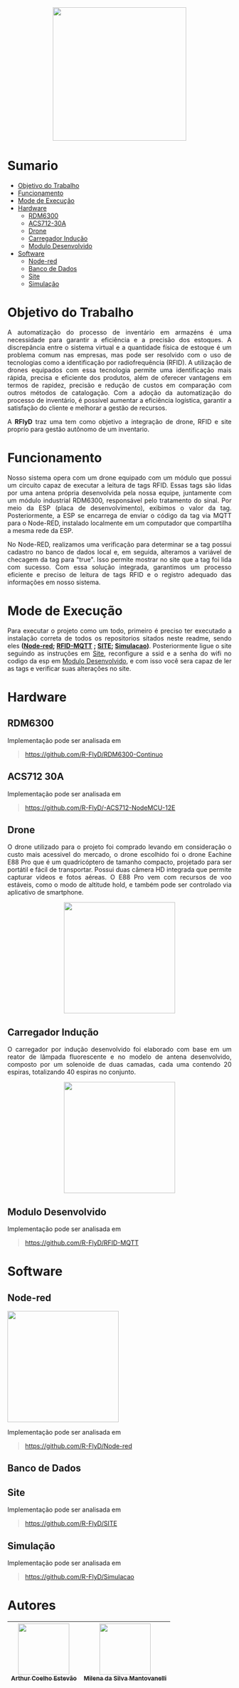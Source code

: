 <div  Align="justify">
<div Align="center"><img src="https://github.com/R-FlyD/RFlyD/assets/56831082/9b7f2e37-66d9-40da-b360-5ee7a08c8319" width=300> </div>

# Sumario
- [Objetivo do Trabalho](#Objetivo-do-Trabalho)
- [Funcionamento](#Funcionamento)
- [Mode de Execução](#Mode-de-Execucao)
- [Hardware](#Hardware)
  - [RDM6300](#RDM6300)
  - [ACS712-30A](#ACS712-30A)
  - [Drone](#Drone)
  - [Carregador Indução](#Carregador-Inducao)
  - [Modulo Desenvolvido](#Modulo-Desenvolvido)
- [Software](#Software)
  - [Node-red](#Node-red)
  - [Banco de Dados](#Banco-de-Dados)
  - [Site](#Site)
  - [Simulação](#Simulacao)

# <a name=“Objetivo-do-Trabalho”><a/>Objetivo do Trabalho
A automatização do processo de inventário em armazéns é uma necessidade para garantir a eficiência e a precisão dos estoques. A discrepância entre o sistema virtual e a quantidade física de estoque é um problema comum nas empresas, mas pode ser resolvido com o uso de tecnologias como a identificação por radiofrequência (RFID). A utilização de drones equipados com essa tecnologia permite uma identificação mais rápida, precisa e eficiente dos produtos, além de oferecer vantagens em termos de rapidez, precisão e redução de custos em comparação com outros métodos de catalogação. Com a adoção da automatização do processo de inventário, é possível aumentar a eficiência logística, garantir a satisfação do cliente e melhorar a gestão de recursos.

A **RFlyD** traz uma tem como objetivo a integração de drone, RFID e site proprío para gestão autônomo de um inventario.
# <a name=“Funcionamento”><a/>Funcionamento
Nosso sistema opera com um drone equipado com um módulo que possui um circuito capaz de executar a leitura de tags RFID. Essas tags são lidas por uma antena própria desenvolvida pela nossa equipe, juntamente com um módulo industrial RDM6300, responsável pelo tratamento do sinal. Por meio da ESP (placa de desenvolvimento), exibimos o valor da tag. Posteriormente, a ESP se encarrega de enviar o código da tag via MQTT para o Node-RED, instalado localmente em um computador que compartilha a mesma rede da ESP.

No Node-RED, realizamos uma verificação para determinar se a tag possui cadastro no banco de dados local e, em seguida, alteramos a variável de checagem da tag para "true". Isso permite mostrar no site que a tag foi lida com sucesso. Com essa solução integrada, garantimos um processo eficiente e preciso de leitura de tags RFID e o registro adequado das informações em nosso sistema.

# <a name=“Mode-de-Execucao”><a/>Mode de Execução
Para executar o projeto como um todo, primeiro é preciso ter executado a instalação correta de todos os repositorios sitados neste readme, sendo eles **([Node-red](https://github.com/R-FlyD/Node-red); [RFID-MQTT](https://github.com/R-FlyD/RFID-MQTT)
; [SITE](https://github.com/R-FlyD/SITE); [Simulacao](https://github.com/R-FlyD/Simulacao))**. Posteriormente ligue o site seguindo as instruções em [Site](#Site), reconfigure a ssid e a senha do wifi no codigo da esp em [Modulo Desenvolvido](#Modulo-Desenvolvido), e com isso você sera capaz de ler as tags e verificar suas alterações no site.

# <a name=“Hardware”><a/>Hardware
## <a name=“RDM6300”><a/>RDM6300
Implementação pode ser analisada em 
> https://github.com/R-FlyD/RDM6300-Continuo

## <a name=“ACS712-30A”><a/>ACS712 30A
Implementação pode ser analisada em 
> https://github.com/R-FlyD/-ACS712-NodeMCU-12E

## <a name=“Drone”><a/>Drone
O drone utilizado para o projeto foi comprado levando em consideração o custo mais acessivel do mercado, o drone escolhido foi o drone Eachine E88 Pro que é um quadricóptero de tamanho compacto, projetado para ser portátil e fácil de transportar. Possui duas câmera HD integrada que permite capturar vídeos e fotos aéreas. O E88 Pro vem com recursos de voo estáveis, como o modo de altitude hold, e também pode ser controlado via aplicativo de smartphone.

<div Align="center"><img src="https://github.com/R-FlyD/RFlyD/assets/56831082/4f361a29-2a9b-4527-bf5f-7c57ab234175" width=250> </div>

## <a name=“Carregador-Inducao”><a/>Carregador Indução
O carregador por indução desenvolvido foi elaborado com base em um reator de lâmpada fluorescente e no modelo de antena desenvolvido, composto por um solenoide de duas camadas, cada uma contendo 20 espiras, totalizando 40 espiras no conjunto.

<div Align="center"><img src="https://github.com/R-FlyD/RFlyD/assets/56831082/4cf0ce8d-3dcd-4e63-b9e9-70c2a97a62b8" width=250> </div>

## <a name=“Modulo-Desenvolvido”><a/>Modulo Desenvolvido
Implementação pode ser analisada em 
> https://github.com/R-FlyD/RFID-MQTT

# <a name=“Software”><a/>Software
## <a name=“Node-red”><a/>Node-red
<div><img src="https://cdn.xingosoftware.com/elektor/images/fetch/dpr_1/https%3A%2F%2Fwww.elektormagazine.com%2Fassets%2Fupload%2Fimages%2F42%2F20200612144414_Node-Red-official-logo.png" width=250> </div>

Implementação pode ser analisada em 
> https://github.com/R-FlyD/Node-red

## <a name=“Banco-de-Dados”><a/>Banco de Dados

## <a name=“Site”><a/>Site
Implementação pode ser analisada em 
> https://github.com/R-FlyD/SITE

## <a name=“Simulacao”><a/>Simulação
Implementação pode ser analisada em 
> https://github.com/R-FlyD/Simulacao

# Autores
| [<img src="https://avatars.githubusercontent.com/u/56831082?v=4" width=115><br><sub>Arthur Coelho Estevão</sub>](https://github.com/arthurcoelho442) |  [<img src="https://avatars.githubusercontent.com/u/56406192?v=4" width=115><br><sub>Milena da Silva Mantovanelli</sub>](https://github.com/Milena0899) |
| :---: | :---: |

</div>
